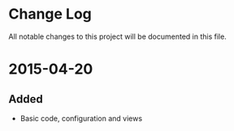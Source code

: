 # Change Log

All notable changes to this project will be documented in this file.

# 2015-04-20

## Added

* Basic code, configuration and views
